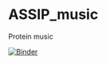 # ASSIP_music
Protein music

[![Binder](https://mybinder.org/badge_logo.svg)](https://mybinder.org/v2/gh/frodoCombs/ASSIP_music/master)
